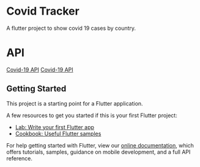 # Covid Tracker

A flutter project to show covid 19 cases by country.
# API
<a href='https://covid19api.com/'>Covid-19 API</a>
<a href='https://ksred.com/'>Covid-19 API</a>

## Getting Started

This project is a starting point for a Flutter application.

A few resources to get you started if this is your first Flutter project:

- [Lab: Write your first Flutter app](https://flutter.dev/docs/get-started/codelab)
- [Cookbook: Useful Flutter samples](https://flutter.dev/docs/cookbook)

For help getting started with Flutter, view our
[online documentation](https://flutter.dev/docs), which offers tutorials,
samples, guidance on mobile development, and a full API reference.
